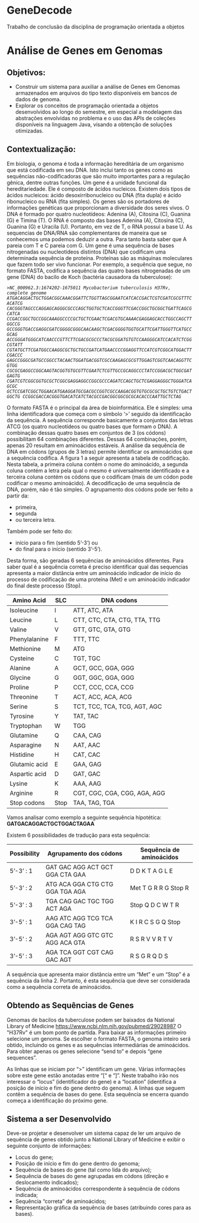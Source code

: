 # GeneDecode
Trabalho de conclusão da disciplina de programação orientada a objetos

# Análise de Genes em Genomas
## Objetivos:
- Construir um sistema para auxiliar a análise de Genes em Genomas armazenados em
arquivos do tipo texto disponíveis em bancos de dados de genoma.
- Explorar os conceitos de programação orientada a objetos desenvolvidos ao longo do
semestre, em especial a modelagem das abstrações envolvidas no problema e o uso das
APIs de coleções disponíveis na linguagem Java, visando a obtenção de soluções
otimizadas.
## Contextualização:
Em biologia, o genoma é toda a informação hereditária de um organismo que está codificada
em seu DNA. Isto inclui tanto os genes como as sequências não-codificadoras que são muito
importantes para a regulação gênica, dentre outras funções.
Um gene é a unidade funcional da hereditariedade. Ele é composto de ácidos nucleicos. Existem
dois tipos de ácidos nucleicos: ácido desoxirribonucleico ou DNA (fita dupla) e ácido
ribonucleico ou RNA (fita simples). Os genes são os portadores de informações genéticas que
proporcionam a diversidade dos seres vivos.
O DNA é formado por quatro nucleotídeos: Adenina (A), Citosina (C), Guanina (G) e Timina (T). O
RNA é composto das bases Adenina (A), Citosina (C), Guanina (G) e Uracila (U). Portanto, em vez
de T, o RNA possui a base U.
As sequencias de DNA/RNA são complementares de maneira que se conhecemos uma podemos
deduzir a outra. Para tanto basta saber que A pareia com T e C pareia com G.
Um gene é uma sequência de bases nitrogenadas ou nucleotídeos distintos (DNA) que codificam
uma determinada sequência de proteína. Proteínas são as máquinas moleculares que fazem
todo ser vivo funcionar.
Por exemplo, a sequência que segue, no formato FASTA, codifica a sequência das quatro bases
nitrogenadas de um gene (DNA) do bacilo de Koch (bactéria causadora da tuberculose):

 *`>NC_000962.3:1674202-1675011 Mycobacterium tuberculosis H37Rv, complete genome
ATGACAGGACTGCTGGACGGCAAACGGATTCTGGTTAGCGGAATCATCACCGACTCGTCGATCGCGTTTCACATCG
CACGGGTAGCCCAGGAGCAGGGCGCCCAGCTGGTGCTCACCGGGTTCGACCGGCTGCGGCTGATTCAGCGCATCA
CCGACCGGCTGCCGGCAAAGGCCCCGCTGCTCGAACTCGACGTGCAAAACGAGGAGCACCTGGCCAGCTTGGCCG
GCCGGGTGACCGAGGCGATCGGGGCGGGCAACAAGCTCGACGGGGTGGTGCATTCGATTGGGTTCATGCCGCAG
ACCGGGATGGGCATCAACCCGTTCTTCGACGCGCCCTACGCGGATGTGTCCAAGGGCATCCACATCTCGGCGTATT
CGTATGCTTCGATGGCCAAGGCGCTGCTGCCGATCATGAACCCCGGAGGTTCCATCGTCGGCATGGACTTCGACCC
GAGCCGGGCGATGCCGGCCTACAACTGGATGACGGTCGCCAAGAGCGCGTTGGAGTCGGTCAACAGGTTCGTGG
CGCGCGAGGCCGGCAAGTACGGTGTGCGTTCGAATCTCGTTGCCGCAGGCCCTATCCGGACGCTGGCGATGAGTG
CGATCGTCGGCGGTGCGCTCGGCGAGGAGGCCGGCGCCCAGATCCAGCTGCTCGAGGAGGGCTGGGATCAGCGC
GCTCCGATCGGCTGGAACATGAAGGATGCGACGCCGGTCGCCAAGACGGTGTGCGCGCTGCTGTCTGACTGGCTG
CCGGCGACCACGGGTGACATCATCTACGCCGACGGCGGCGCGCACACCCAATTGCTCTAG`*

O formato FASTA é o principal da área de bioinformática. Ele é simples: uma linha identificadora
que começa com o símbolo ‘>’ seguido da identificação da sequência. A sequência corresponde
basicamente a conjuntos das letras ATCG (os quatro nucleotídeos ou quatro bases que formam
o DNA). A combinação dessas quatro bases em conjuntos de 3 (os códons) possibilitam 64
combinações diferentes. Dessas 64 combinações, porém, apenas 20 resultam em aminoácidos
estáveis.
A análise da sequência de DNA em códons (grupos de 3 letras) permite identificar os
aminoácidos que a sequência codifica. A figura 1 a seguir apresenta a tabela de codificação.
Nesta tabela, a primeira coluna contém o nome do aminoácido, a segunda coluna contém a
letra pela qual o mesmo é universalmente identificado e a terceira coluna contém os códons
que o codificam (mais de um códon pode codificar o mesmo aminoácido).
A decodificação de uma sequência de DNA, porém, não é tão simples. O agrupamento dos
códons pode ser feito a partir da: 

- primeira, 
- segunda 
- ou terceira letra. 

Também pode ser feito do: 
- início para o fim (sentido 5’-3’) ou 
- do final para o início (sentido 3’-5’). 

Desta forma, são geradas 6 sequências de aminoácidos diferentes. Para saber qual é a sequência correta é preciso identificar qual das sequencias apresenta a maior distância entre um aminoácido indicador de início do processo de codificação de uma proteína (Met) e um aminoácido indicador do final deste processo (Stop).

|Amino Acid           | SLC  | DNA codons                   |
|---------------------|------|------------------------------|
| Isoleucine          | I    | ATT, ATC, ATA                |
| Leucine             | L    | CTT, CTC, CTA, CTG, TTA, TTG |      
| Valine              | V    | GTT, GTC, GTA, GTG           |
| Phenylalanine       | F    | TTT, TTC                     |
| Methionine          | M    | ATG                          |
| Cysteine            | C    | TGT, TGC                     |
| Alanine             | A    | GCT, GCC, GGA, GGG           |
| Glycine             | G    | GGT, GGC, GGA, GGG           |
| Proline             | P    | CCT, CCC, CCA, CCG           |
| Threonine           | T    | ACT, ACC, ACA, ACG           |
| Serine              | S    | TCT, TCC, TCA, TCG, AGT, AGC |
| Tyrosine            | Y    | TAT, TAC                     |
| Tryptophan          | W    | TGG                          |
| Glutamine           | Q    | CAA, CAG                     |
| Asparagine          | N    | AAT, AAC                     | 
| Histidine           | H    | CAT, CAC                     |
| Glutamic acid       | E    | GAA, GAG                     |
| Aspartic acid       | D    | GAT, GAC                     |
| Lysine              | K    | AAA, AAG                     |
| Arginine            | R    | CGT, CGC, CGA, CGG, AGA, AGG |
| Stop codons         | Stop | TAA, TAG, TGA                |

Vamos analisar como exemplo a seguinte sequência hipotética:
**GATGACAGGACTGCTGGACTAGAA**

Existem 6 possibilidades de tradução para esta sequência:

| Possibility |Agrupamento dos códons                  | Sequência de aminoácidos       |
|-------------|----------------------------------------|--------------------------------|
| 5’-3’ : 1   | GAT GAC AGG ACT GCT GGA CTA GAA        | D D K T A G L E                |
| 5’-3’ : 2   | ATG ACA GGA CTG CTG GGA TGA AGA        | Met T G R R G Stop R           |
| 5’-3’ : 3   | TGA CAG GAC TGC TGG ACT AGA            | Stop Q D C W T R               |
| 3’-5’ : 1   | AAG ATC AGG TCG TCA GGA CAG TAG        | K I R C S G Q Stop             |
| 3’-5’ : 2   | AGA AGT AGG GTC GTC AGG ACA GTA        | R S R V V R T V                |
| 3’-5’ : 3   | AGA TCA GGT CGT CAG GAC AGT            | R S G R Q D S                  |

A sequência que apresenta maior distância entre um “Met” e um “Stop” é a sequência da linha 2.
  Portanto, é esta sequência que deve ser considerada como a sequência correta de
aminoácidos.


## Obtendo as Sequências de Genes
Genomas de bacilos da tuberculose podem ser baixados da National Library of Medicine
https://www.ncbi.nlm.nih.gov/pubmed/29028987
O "H37Rv" é um bom ponto de partida. Para baixar as informações primeiro selecione um
genoma. Se escolher o formato FASTA, o genoma inteiro será obtido, incluindo os genes e as
sequências intermediárias de aminoácidos. Para obter apenas os genes selecione “send to” e
depois “gene sequences”.

As linhas que se iniciam por “>” identificam um gene. Várias informações sobre este gene estão
anotadas entre “[“ e “]”. Neste trabalho irão nos interessar o “locus” (identificador do gene) e a
“location” (identifica a posição de início e fim do gene dentro do genoma).
A linhas que seguem contêm a sequência de bases do gene. Esta sequência se encerra quando
começa a identificação do próximo gene.

## Sistema a ser Desenvolvido
Deve-se projetar e desenvolver um sistema capaz de ler um arquivo de sequência de genes
obtido junto a National Library of Medicine e exibir o seguinte conjunto de informações:
- Locus do gene;
- Posição de início e fim do gene dentro do genoma;
- Sequência de bases do gene (tal como lida do arquivo);
- Sequência de bases do gene agrupadas em códons (direção e deslocamento indicados);
- Sequência de aminoácidos correspondente à sequência de códons indicada;
- Sequência “correta” de aminoácidos;
- Representação gráfica da sequência de bases (atribuindo cores para as bases).
